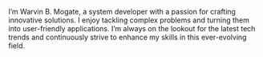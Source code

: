 I’m Warvin B. Mogate, a system developer with a passion for crafting innovative solutions. I enjoy tackling complex problems and turning them into user-friendly applications. I’m always on the lookout for the latest tech trends and continuously strive to enhance my skills in this ever-evolving field.
